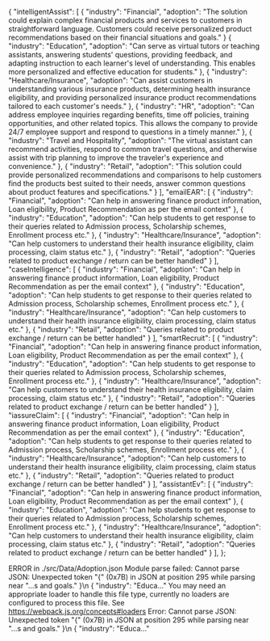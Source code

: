 {
  "intelligentAssist": [
    { "industry": "Financial", "adoption": "The solution could explain complex financial products and services to customers in straightforward language. Customers could receive personalized product recommendations based on their financial situations and goals." }
    { "industry": "Education", "adoption": "Can serve as virtual tutors or teaching assistants, answering students' questions, providing feedback, and adapting instruction to each learner's level of understanding. This enables more personalized and effective education for students." },
    { "industry": "Healthcare/Insurance", "adoption": "Can assist customers in understanding various insurance products, determining health insurance eligibility, and providing personalized insurance product recommendations tailored to each customer's needs." },
    { "industry": "HR", "adoption": "Can address employee inquiries regarding benefits, time off policies, training opportunities, and other related topics. This allows the company to provide 24/7 employee support and respond to questions in a timely manner." },
    { "industry": "Travel and Hospitality", "adoption": "The virtual assistant can recommend activities, respond to common travel questions, and otherwise assist with trip planning to improve the traveler's experience and convenience." },
    { "industry": "Retail", "adoption": "This solution could provide personalized recommendations and comparisons to help customers find the products best suited to their needs, answer common questions about product features and specifications." }
  ],
  "emailEAR": [
    { "industry": "Financial", "adoption": "Can help in answering finance product information, Loan eligibility, Product Recommendation as per the email context" },
    { "industry": "Education", "adoption": "Can help students to get response to their queries related to Admission process, Scholarship schemes, Enrollment process etc." },
    { "industry": "Healthcare/Insurance", "adoption": "Can help customers to understand their health insurance eligibility, claim processing, claim status etc." },
    { "industry": "Retail", "adoption": "Queries related to product exchange / return can be better handled" }
  ],
  "caseIntelligence": [
    { "industry": "Financial", "adoption": "Can help in answering finance product information, Loan eligibility, Product Recommendation as per the email context" },
    { "industry": "Education", "adoption": "Can help students to get response to their queries related to Admission process, Scholarship schemes, Enrollment process etc." },
    { "industry": "Healthcare/Insurance", "adoption": "Can help customers to understand their health insurance eligibility, claim processing, claim status etc." },
    { "industry": "Retail", "adoption": "Queries related to product exchange / return can be better handled" }
  ],
  "smartRecruit": [
    { "industry": "Financial", "adoption": "Can help in answering finance product information, Loan eligibility, Product Recommendation as per the email context" },
    { "industry": "Education", "adoption": "Can help students to get response to their queries related to Admission process, Scholarship schemes, Enrollment process etc." },
    { "industry": "Healthcare/Insurance", "adoption": "Can help customers to understand their health insurance eligibility, claim processing, claim status etc." },
    { "industry": "Retail", "adoption": "Queries related to product exchange / return can be better handled" }
  ],
  "iassureClaim": [
    { "industry": "Financial", "adoption": "Can help in answering finance product information, Loan eligibility, Product Recommendation as per the email context" },
    { "industry": "Education", "adoption": "Can help students to get response to their queries related to Admission process, Scholarship schemes, Enrollment process etc." },
    { "industry": "Healthcare/Insurance", "adoption": "Can help customers to understand their health insurance eligibility, claim processing, claim status etc." },
    { "industry": "Retail", "adoption": "Queries related to product exchange / return can be better handled" }
  ],
  "assistantEv": [
    { "industry": "Financial", "adoption": "Can help in answering finance product information, Loan eligibility, Product Recommendation as per the email context" },
    { "industry": "Education", "adoption": "Can help students to get response to their queries related to Admission process, Scholarship schemes, Enrollment process etc." },
    { "industry": "Healthcare/Insurance", "adoption": "Can help customers to understand their health insurance eligibility, claim processing, claim status etc." },
    { "industry": "Retail", "adoption": "Queries related to product exchange / return can be better handled" }
  ],
};

ERROR in ./src/Data/Adoption.json
Module parse failed: Cannot parse JSON: Unexpected token "{" (0x7B) in JSON at position 295 while parsing near "...s and goals.\" }\n    { \"industry\": \"Educa..."
You may need an appropriate loader to handle this file type, currently no loaders are configured to process this file. See https://webpack.js.org/concepts#loaders
Error: Cannot parse JSON: Unexpected token "{" (0x7B) in JSON at position 295 while parsing near "...s and goals.\" }\n    { \"industry\": \"Educa..."
